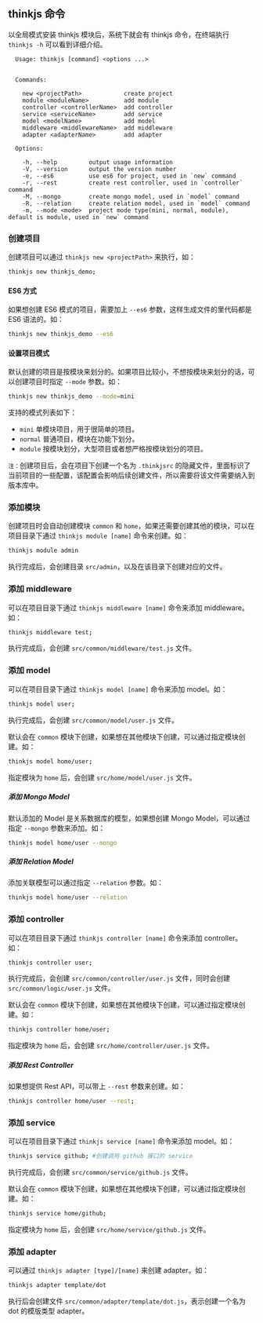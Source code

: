 ## thinkjs 命令

以全局模式安装 thinkjs 模块后，系统下就会有 thinkjs 命令，在终端执行 `thinkjs -h` 可以看到详细介绍。

```text
  Usage: thinkjs [command] <options ...>


  Commands:

    new <projectPath>            create project
    module <moduleName>          add module
    controller <controllerName>  add controller
    service <serviceName>        add service
    model <modelName>            add model
    middleware <middlewareName>  add middleware
    adapter <adapterName>        add adapter

  Options:

    -h, --help         output usage information
    -V, --version      output the version number
    -e, --es6          use es6 for project, used in `new` command
    -r, --rest         create rest controller, used in `controller` command
    -M, --mongo        create mongo model, used in `model` command
    -R, --relation     create relation model, used in `model` command
    -m, --mode <mode>  project mode type(mini, normal, module), default is module, used in `new` command
```

### 创建项目

创建项目可以通过 `thinkjs new <projectPath>` 来执行，如：

```sh
thinkjs new thinkjs_demo;
```

#### ES6 方式

如果想创建 ES6 模式的项目，需要加上 `--es6` 参数，这样生成文件的里代码都是 ES6 语法的。如：

```sh
thinkjs new thinkjs_demo --es6
```

#### 设置项目模式

默认创建的项目是按模块来划分的。如果项目比较小，不想按模块来划分的话，可以创建项目时指定 `--mode` 参数。如：

```sh
thinkjs new thinkjs_demo --mode=mini
```

支持的模式列表如下：

* `mini`  单模块项目，用于很简单的项目。
* `normal` 普通项目，模块在功能下划分。
* `module` 按模块划分，大型项目或者想严格按模块划分的项目。

`注：`创建项目后，会在项目下创建一个名为 `.thinkjsrc` 的隐藏文件，里面标识了当前项目的一些配置，该配置会影响后续创建文件，所以需要将该文件需要纳入到版本库中。

### 添加模块

创建项目时会自动创建模块 `common` 和 `home`，如果还需要创建其他的模块，可以在项目目录下通过 `thinkjs module [name]` 命令来创建。如：

```sh
thinkjs module admin
```

执行完成后，会创建目录 `src/admin`，以及在该目录下创建对应的文件。

### 添加 middleware

可以在项目目录下通过 `thinkjs middleware [name]` 命令来添加 middleware。如：

```sh
thinkjs middleware test;
```

执行完成后，会创建 `src/common/middleware/test.js` 文件。

### 添加 model

可以在项目目录下通过 `thinkjs model [name]` 命令来添加 model。如：

```sh
thinkjs model user;
```

执行完成后，会创建 `src/common/model/user.js` 文件。

默认会在 `common` 模块下创建，如果想在其他模块下创建，可以通过指定模块创建。如：

```sh
thinkjs model home/user;
```

指定模块为 `home` 后，会创建 `src/home/model/user.js` 文件。

##### 添加 Mongo Model

默认添加的 Model 是关系数据库的模型，如果想创建 Mongo Model，可以通过指定 `--mongo` 参数来添加。如：

```sh
thinkjs model home/user --mongo
```

##### 添加 Relation Model

添加关联模型可以通过指定 `--relation` 参数。如：

```sh
thinkjs model home/user --relation
```

### 添加 controller

可以在项目目录下通过 `thinkjs controller [name]` 命令来添加 controller。如：

```sh
thinkjs controller user;
```

执行完成后，会创建 `src/common/controller/user.js` 文件，同时会创建 `src/common/logic/user.js` 文件。

默认会在 `common` 模块下创建，如果想在其他模块下创建，可以通过指定模块创建。如：

```sh
thinkjs controller home/user;
```

指定模块为 `home` 后，会创建 `src/home/controller/user.js` 文件。

##### 添加 Rest Controller

如果想提供 Rest API，可以带上 `--rest` 参数来创建。如：

```sh
thinkjs controller home/user --rest;
```


### 添加 service

可以在项目目录下通过 `thinkjs service [name]` 命令来添加 model。如：

```sh
thinkjs service github; #创建调用 github 接口的 service
```

执行完成后，会创建 `src/common/service/github.js` 文件。

默认会在 `common` 模块下创建，如果想在其他模块下创建，可以通过指定模块创建。如：

```sh
thinkjs service home/github;
```

指定模块为 `home` 后，会创建 `src/home/service/github.js` 文件。


### 添加 adapter

可以通过 `thinkjs adapter [type]/[name]` 来创建 adapter。如：

```sh
thinkjs adapter template/dot
```

执行后会创建文件 `src/common/adapter/template/dot.js`，表示创建一个名为 dot 的模版类型 adapter。